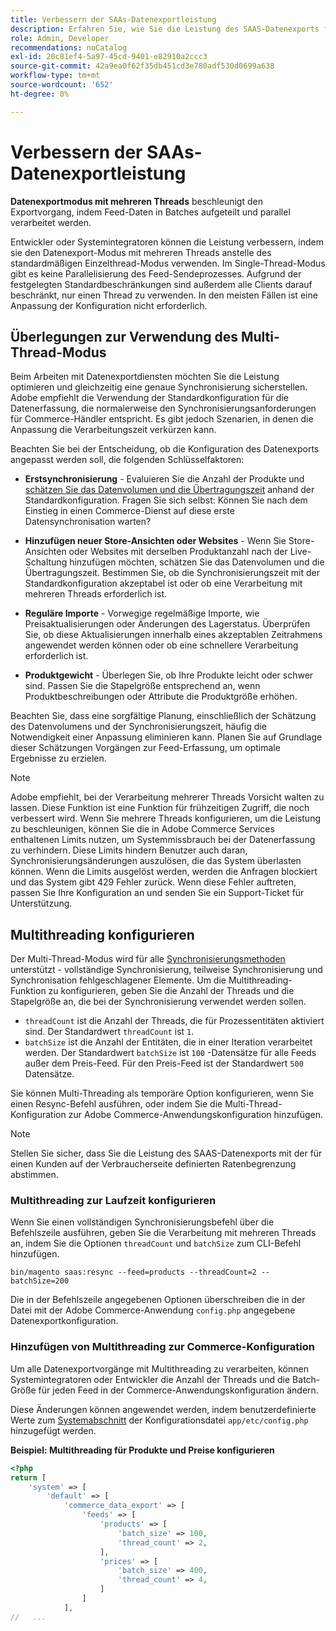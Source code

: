```yaml
---
title: Verbessern der SAAs-Datenexportleistung
description: Erfahren Sie, wie Sie die Leistung des SAAS-Datenexports für Commerce Services verbessern können, indem Sie den Datenexport-Modus mit mehreren Threads verwenden.
role: Admin, Developer
recommendations: noCatalog
exl-id: 20c81ef4-5a97-45cd-9401-e82910a2ccc3
source-git-commit: 42a9ea0f62f35db451cd3e780adf530d0699a638
workflow-type: tm+mt
source-wordcount: '652'
ht-degree: 0%

---
```


# Verbessern der SAAs-Datenexportleistung

**Datenexportmodus mit mehreren Threads** beschleunigt den Exportvorgang, indem Feed-Daten in Batches aufgeteilt und parallel verarbeitet werden.

Entwickler oder Systemintegratoren können die Leistung verbessern, indem sie den Datenexport-Modus mit mehreren Threads anstelle des standardmäßigen Einzelthread-Modus verwenden. Im Single-Thread-Modus gibt es keine Parallelisierung des Feed-Sendeprozesses. Aufgrund der festgelegten Standardbeschränkungen sind außerdem alle Clients darauf beschränkt, nur einen Thread zu verwenden. In den meisten Fällen ist eine Anpassung der Konfiguration nicht erforderlich.

## Überlegungen zur Verwendung des Multi-Thread-Modus

Beim Arbeiten mit Datenexportdiensten möchten Sie die Leistung optimieren und gleichzeitig eine genaue Synchronisierung sicherstellen.
Adobe empfiehlt die Verwendung der Standardkonfiguration für die Datenerfassung, die normalerweise den Synchronisierungsanforderungen für Commerce-Händler entspricht. Es gibt jedoch Szenarien, in denen die Anpassung die Verarbeitungszeit verkürzen kann.

Beachten Sie bei der Entscheidung, ob die Konfiguration des Datenexports angepasst werden soll, die folgenden Schlüsselfaktoren:

- **Erstsynchronisierung** - Evaluieren Sie die Anzahl der Produkte und [schätzen Sie das Datenvolumen und die Übertragungszeit](estimate-data-volume-sync-time.md) anhand der Standardkonfiguration. Fragen Sie sich selbst: Können Sie nach dem Einstieg in einen Commerce-Dienst auf diese erste Datensynchronisation warten?

- **Hinzufügen neuer Store-Ansichten oder Websites** - Wenn Sie Store-Ansichten oder Websites mit derselben Produktanzahl nach der Live-Schaltung hinzufügen möchten, schätzen Sie das Datenvolumen und die Übertragungszeit. Bestimmen Sie, ob die Synchronisierungszeit mit der Standardkonfiguration akzeptabel ist oder ob eine Verarbeitung mit mehreren Threads erforderlich ist.

- **Reguläre Importe** - Vorwegige regelmäßige Importe, wie Preisaktualisierungen oder Änderungen des Lagerstatus. Überprüfen Sie, ob diese Aktualisierungen innerhalb eines akzeptablen Zeitrahmens angewendet werden können oder ob eine schnellere Verarbeitung erforderlich ist.

- **Produktgewicht** - Überlegen Sie, ob Ihre Produkte leicht oder schwer sind. Passen Sie die Stapelgröße entsprechend an, wenn Produktbeschreibungen oder Attribute die Produktgröße erhöhen.

Beachten Sie, dass eine sorgfältige Planung, einschließlich der Schätzung des Datenvolumens und der Synchronisierungszeit, häufig die Notwendigkeit einer Anpassung eliminieren kann. Planen Sie auf Grundlage dieser Schätzungen Vorgängen zur Feed-Erfassung, um optimale Ergebnisse zu erzielen.

>[!NOTE]
>
>Adobe empfiehlt, bei der Verarbeitung mehrerer Threads Vorsicht walten zu lassen. Diese Funktion ist eine Funktion für frühzeitigen Zugriff, die noch verbessert wird. Wenn Sie mehrere Threads konfigurieren, um die Leistung zu beschleunigen, können Sie die in Adobe Commerce Services enthaltenen Limits nutzen, um Systemmissbrauch bei der Datenerfassung zu verhindern. Diese Limits hindern Benutzer auch daran, Synchronisierungsänderungen auszulösen, die das System überlasten können. Wenn die Limits ausgelöst werden, werden die Anfragen blockiert und das System gibt 429 Fehler zurück. Wenn diese Fehler auftreten, passen Sie Ihre Konfiguration an und senden Sie ein Support-Ticket für Unterstützung.

## Multithreading konfigurieren

Der Multi-Thread-Modus wird für alle [Synchronisierungsmethoden](data-synchronization.md#synchronization-process) unterstützt - vollständige Synchronisierung, teilweise Synchronisierung und Synchronisation fehlgeschlagener Elemente. Um die Multithreading-Funktion zu konfigurieren, geben Sie die Anzahl der Threads und die Stapelgröße an, die bei der Synchronisierung verwendet werden sollen.

- `threadCount` ist die Anzahl der Threads, die für Prozessentitäten aktiviert sind. Der Standardwert `threadCount` ist `1`.
- `batchSize` ist die Anzahl der Entitäten, die in einer Iteration verarbeitet werden. Der Standardwert `batchSize` ist `100` -Datensätze für alle Feeds außer dem Preis-Feed. Für den Preis-Feed ist der Standardwert `500` Datensätze.

Sie können Multi-Threading als temporäre Option konfigurieren, wenn Sie einen Resync-Befehl ausführen, oder indem Sie die Multi-Thread-Konfiguration zur Adobe Commerce-Anwendungskonfiguration hinzufügen.

>[!NOTE]
>
>Stellen Sie sicher, dass Sie die Leistung des SAAS-Datenexports mit der für einen Kunden auf der Verbraucherseite definierten Ratenbegrenzung abstimmen.

### Multithreading zur Laufzeit konfigurieren

Wenn Sie einen vollständigen Synchronisierungsbefehl über die Befehlszeile ausführen, geben Sie die Verarbeitung mit mehreren Threads an, indem Sie die Optionen `threadCount` und `batchSize` zum CLI-Befehl hinzufügen.

```
bin/magento saas:resync --feed=products --threadCount=2 --batchSize=200
```

Die in der Befehlszeile angegebenen Optionen überschreiben die in der Datei mit der Adobe Commerce-Anwendung `config.php` angegebene Datenexportkonfiguration.

### Hinzufügen von Multithreading zur Commerce-Konfiguration

Um alle Datenexportvorgänge mit Multithreading zu verarbeiten, können Systemintegratoren oder Entwickler die Anzahl der Threads und die Batch-Größe für jeden Feed in der Commerce-Anwendungskonfiguration ändern.

Diese Änderungen können angewendet werden, indem benutzerdefinierte Werte zum [Systemabschnitt](https://experienceleague.adobe.com/en/docs/commerce-operations/configuration-guide/files/config-reference-configphp#system) der Konfigurationsdatei `app/etc/config.php` hinzugefügt werden.

**Beispiel: Multithreading für Produkte und Preise konfigurieren**

```php
<?php
return [
    'system' => [
        'default' => [
            'commerce_data_export' => [
                'feeds' => [
                    'products' => [
                        'batch_size' => 100,
                        'thread_count' => 2,
                    ],
                    'prices' => [
                        'batch_size' => 400,
                        'thread_count' => 4,
                    ]
                ]
            ],
//   ...
```
